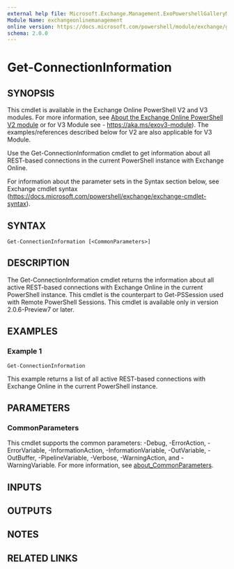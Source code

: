 ```yaml
---
external help file: Microsoft.Exchange.Management.ExoPowershellGalleryModule.dll-Help.xml
Module Name: exchangeonlinemanagement
online version: https://docs.microsoft.com/powershell/module/exchange/get-connectioninformation
schema: 2.0.0
---
```


# Get-ConnectionInformation

## SYNOPSIS
This cmdlet is available in the Exchange Online PowerShell V2 and V3 modules. For more information, see [About the Exchange Online PowerShell V2 module]( https://aka.ms/exov2-module) or for V3 Module see - https://aka.ms/exov3-module). The examples/references described below for V2 are also applicable for V3 Module.

Use the Get-ConnectionInformation cmdlet to get information about all REST-based connections in the current PowerShell instance with Exchange Online.

For information about the parameter sets in the Syntax section below, see Exchange cmdlet syntax (https://docs.microsoft.com/powershell/exchange/exchange-cmdlet-syntax).

## SYNTAX

```
Get-ConnectionInformation [<CommonParameters>]
```

## DESCRIPTION
The Get-ConnectionInformation cmdlet returns the information about all active REST-based connections with Exchange Online in the current PowerShell instance.
This cmdlet is the counterpart to Get-PSSession used with Remote PowerShell Sessions.
This cmdlet is available only in version 2.0.6-Preview7 or later.

## EXAMPLES

### Example 1
```
Get-ConnectionInformation
```

This example returns a list of all active REST-based connections with Exchange Online in the current PowerShell instance.

## PARAMETERS

### CommonParameters
This cmdlet supports the common parameters: -Debug, -ErrorAction, -ErrorVariable, -InformationAction, -InformationVariable, -OutVariable, -OutBuffer, -PipelineVariable, -Verbose, -WarningAction, and -WarningVariable. For more information, see [about_CommonParameters](http://go.microsoft.com/fwlink/?LinkID=113216).

## INPUTS

## OUTPUTS

## NOTES

## RELATED LINKS
